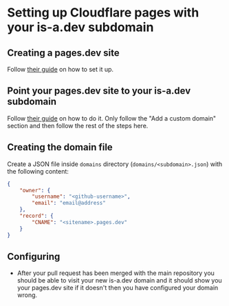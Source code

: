 # Setting up Cloudflare pages with your is-a.dev subdomain

## Creating a pages.dev site
Follow [their guide](https://developers.cloudflare.com/pages/get-started/guide/) on how to set it up.

## Point your pages.dev site to your is-a.dev subdomain
Follow [their guide](https://developers.cloudflare.com/pages/platform/custom-domains/#add-a-custom-domain) on how to do it.
Only follow the "Add a custom domain" section and then follow the rest of the steps here.

## Creating the domain file
Create a JSON file inside `domains` directory (`domains/<subdomain>.json`) with the following content:

```json 
{
    "owner": {
        "username": "<github-username>",
        "email": "email@address"
    },
    "record": {
        "CNAME": "<sitename>.pages.dev"
    }
} 
```

## Configuring
- After your pull request has been merged with the main repository you should be able to visit your new is-a.dev domain and it should show you your pages.dev site
if it doesn't then you have configured your domain wrong.
